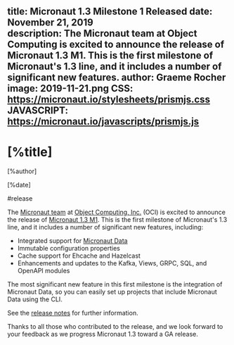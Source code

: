 title: Micronaut 1.3 Milestone 1 Released
date: November 21, 2019  
description: The Micronaut team at Object Computing is excited to announce the release of Micronaut 1.3 M1. This is the first milestone of Micronaut's 1.3 line, and it includes a number of significant new features.
author: Graeme Rocher
image: 2019-11-21.png
CSS: https://micronaut.io/stylesheets/prismjs.css
JAVASCRIPT: https://micronaut.io/javascripts/prismjs.js
---

# [%title]

[%author]

[%date] 

#release

The [Micronaut team](https://objectcomputing.com/products/2gm-team) at [Object Computing, Inc.](https://objectcomputing.com/) (OCI) is excited to announce the release of [Micronaut 1.3 M1](https://github.com/micronaut-projects/micronaut-core/releases/tag/v1.3.0.M1). This is the first milestone of Micronaut's 1.3 line, and it includes a number of significant new features, including:

*   Integrated support for [Micronaut Data](https://micronaut-projects.github.io/micronaut-data/latest/guide/)
*   Immutable configuration properties
*   Cache support for Ehcache and Hazelcast
*   Enhancements and updates to the Kafka, Views, GRPC, SQL, and OpenAPI modules

The most significant new feature in this first milestone is the integration of Micronaut Data, so you can easily set up projects that include Micronaut Data using the CLI.

See the [release notes](https://docs.micronaut.io/1.3.0.M1/guide/index.html#whatsNew) for further information.

Thanks to all those who contributed to the release, and we look forward to your feedback as we progress Micronaut 1.3 toward a GA release.
